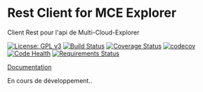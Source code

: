 # Rest Client for MCE Explorer

Client Rest pour l'api de Multi-Cloud-Explorer

[![License: GPL v3](https://img.shields.io/badge/License-GPLv3-blue.svg)](https://www.gnu.org/licenses/gpl-3.0)
[![Build Status](https://travis-ci.org/multi-cloud-explorer/mce-cli.svg)](https://travis-ci.org/multi-cloud-explorer/mce-cli)
[![Coverage Status](https://coveralls.io/repos/github/multi-cloud-explorer/mce-cli/badge.svg?branch=master)](https://coveralls.io/github/multi-cloud-explorer/mce-cli?branch=master)
[![codecov](https://codecov.io/gh/multi-cloud-explorer/mce-cli/branch/master/graph/badge.svg)](https://codecov.io/gh/multi-cloud-explorer/mce-cli)
[![Code Health](https://landscape.io/github/multi-cloud-explorer/mce-cli/master/landscape.svg?style=flat)](https://landscape.io/github/multi-cloud-explorer/mce-cli/master)
[![Requirements Status](https://requires.io/github/multi-cloud-explorer/mce-cli/requirements.svg?branch=master)](https://requires.io/github/multi-cloud-explorer/mce-cli/requirements/?branch=master)

[Documentation](https://multi-cloud-explorer.readthedocs.org)

En cours de développement..